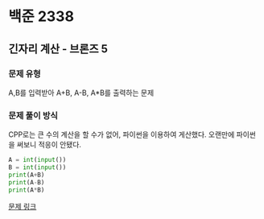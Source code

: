 # 백준 2338
## 긴자리 계산 - 브론즈 5
### 문제 유형

A,B를 입력받아 A+B, A-B, A*B를 출력하는 문제

### 문제 풀이 방식


CPP로는 큰 수의 계산을 할 수가 없어, 파이썬을 이용하여 게산했다.
오랜만에 파이썬을 써보니 적응이 안됐다.
~~~py
A = int(input())
B = int(input())
print(A+B)
print(A-B)
print(A*B)
~~~

[문제 링크](https://github.com/tyshim0118/BJ-Codes/blob/main/BJ2338.py)
